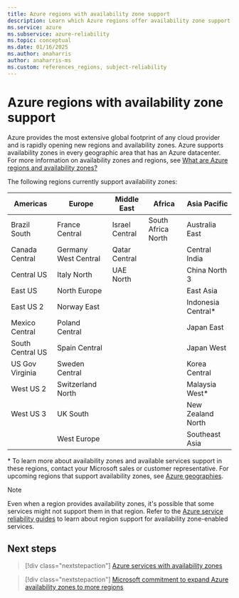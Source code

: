 ```yaml
---
title: Azure regions with availability zone support
description: Learn which Azure regions offer availability zone support
ms.service: azure
ms.subservice: azure-reliability
ms.topic: conceptual
ms.date: 01/16/2025
ms.author: anaharris
author: anaharris-ms
ms.custom: references_regions, subject-reliability
---
```


# Azure regions with availability zone support

Azure provides the most extensive global footprint of any cloud provider and is rapidly opening new regions and availability zones. Azure supports availability zones in every geographic area that has an Azure datacenter. For more information on availability zones and regions, see [What are Azure regions and availability zones?](availability-zones-overview.md)

The following regions currently support availability zones:

| Americas | Europe | Middle East | Africa | Asia Pacific |
|---|---|---|---|---|
| Brazil South | France Central | Israel Central | South Africa North | Australia East |
| Canada Central | Germany West Central | Qatar Central | | Central India |
| Central US | Italy North | UAE North | | China North 3 |
| East US | North Europe | | | East Asia |
| East US 2 | Norway East | | | Indonesia Central* |
| Mexico Central | Poland Central | | | Japan East |
| South Central US | Spain Central | | | Japan West |
| US Gov Virginia | Sweden Central | | | Korea Central |
| West US 2 | Switzerland North | | | Malaysia West* |
| West US 3 | UK South | | | New Zealand North |
| | West Europe | | | Southeast Asia|

\* To learn more about availability zones and available services support in these regions, contact your Microsoft sales or customer representative. For upcoming regions that support availability zones, see [Azure geographies](https://azure.microsoft.com/global-infrastructure/geographies/).

> [!NOTE]
> Even when a region provides availability zones, it's possible that some services might not support them in that region. Refer to the [Azure service reliability guides](./overview-reliability-guidance.md) to learn about region support for availability zone-enabled services.

## Next steps

> [!div class="nextstepaction"]
> [Azure services with availability zones](availability-zones-service-support.md)

> [!div class="nextstepaction"]
> [Microsoft commitment to expand Azure availability zones to more regions](https://azure.microsoft.com/blog/our-commitment-to-expand-azure-availability-zones-to-more-regions/)
